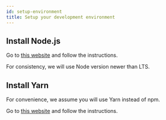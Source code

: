 ```yaml
---
id: setup-environment
title: Setup your development environment
---
```


## Install Node.js

Go to [this website](https://nodejs.org/en/download/) and follow the instructions.

For consistency, we will use Node version newer than LTS.

## Install Yarn

For convenience, we assume you will use Yarn instead of npm.

Go to [this website](https://yarnpkg.com/en/) and follow the instructions.
